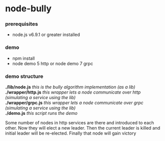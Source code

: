 # node-bully


### prerequisites
* node.js v6.9.1 or greater installed

### demo  
* npm install
* node demo 5 http or node demo 7 grpc

### demo structure
**./lib/node.js**  *this is the bully algorithm implementation (as a lib)*  
**./wrapper/http.js** *this wrapper lets a node communicate over http (simulating a service using the lib)*  
**./wrapper/grpc.js** *this wrapper lets a node communicate over grpc (simulating a service using the lib)*  
**./demo.js** *this script runs the demo*

Some number of nodes in http services are there and introduced to each other. Now they will elect a new leader.
Then the current leader is killed and initial leader will be re-elected.
Finally that node will gain victory
